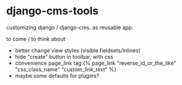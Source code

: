 # django-cms-tools

customizing django / django-cms. as reusable app.

to come / to think about

- better change view styles (visible fieldsets/inlines)
- hide "create" button in toolbar, with css
- convenience page_link tag:{% page_link "reverse_id_or_the_like" "css_class_name" "custom_link_text" %}
- maybe some defaults for plugins?
